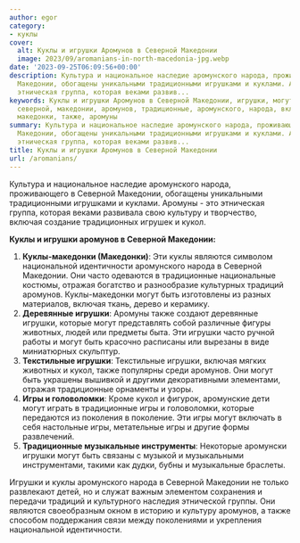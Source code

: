```yaml
---
author: egor
category:
- куклы
cover:
  alt: Куклы и игрушки Аромунов в Северной Македонии
  image: 2023/09/aromanians-in-north-macedonia-jpg.webp
date: '2023-09-25T06:09:56+00:00'
description: Культура и национальное наследие аромунского народа, проживающего в Северной
  Македонии, обогащены уникальными традиционными игрушками и куклами. Аромуны \- это
  этническая группа, которая веками развив...
keywords: Куклы и игрушки Аромунов в Северной Македонии, игрушки, могут, куклы, игры,
  северной, македонии, аромунов, традиционные, аромунского, народа, включая, кукол,
  македонки, также, аромуны
summary: Культура и национальное наследие аромунского народа, проживающего в Северной
  Македонии, обогащены уникальными традиционными игрушками и куклами. Аромуны \- это
  этническая группа, которая веками развив...
title: Куклы и игрушки Аромунов в Северной Македонии
url: /aromanians/
---
```


Культура и национальное наследие аромунского народа, проживающего в Северной Македонии, обогащены уникальными традиционными игрушками и куклами. Аромуны \- это этническая группа, которая веками развивала свою культуру и творчество, включая создание традиционных игрушек и кукол.

**Куклы и игрушки аромунов в Северной Македонии:**

1. **Куклы-македонки (Македонки)**: Эти куклы являются символом национальной идентичности аромунского народа в Северной Македонии. Они часто одеваются в традиционные национальные костюмы, отражая богатство и разнообразие культурных традиций аромунов. Куклы-македонки могут быть изготовлены из разных материалов, включая ткань, дерево и керамику.
1. **Деревянные игрушки**: Аромуны также создают деревянные игрушки, которые могут представлять собой различные фигуры животных, людей или предметы быта. Эти игрушки часто ручной работы и могут быть красочно расписаны или вырезаны в виде миниатюрных скульптур.
1. **Текстильные игрушки**: Текстильные игрушки, включая мягких животных и кукол, также популярны среди аромунов. Они могут быть украшены вышивкой и другими декоративными элементами, отражая традиционные орнаменты и узоры.
1. **Игры и головоломки**: Кроме кукол и фигурок, аромунские дети могут играть в традиционные игры и головоломки, которые передаются из поколения в поколение. Эти игры могут включать в себя настольные игры, метательные игры и другие формы развлечений.
1. **Традиционные музыкальные инструменты**: Некоторые аромунски игрушки могут быть связаны с музыкой и музыкальными инструментами, такими как дудки, бубны и музыкальные браслеты.

Игрушки и куклы аромунского народа в Северной Македонии не только развлекают детей, но и служат важным элементом сохранения и передачи традиций и культурного наследия этнической группы. Они являются своеобразным окном в историю и культуру аромунов, а также способом поддержания связи между поколениями и укрепления национальной идентичности.
